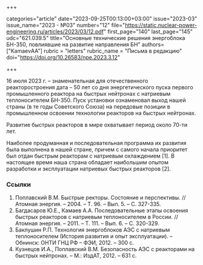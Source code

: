 +++

categories="article"
date="2023-09-25T00:13:00+03:00"
issue="2023-03"
issue_name="2023 - №03"
number="12"
file="https://static.nuclear-power-engineering.ru/articles/2023/03/12.pdf"
first_page="140"
last_page="145"
udc="621.039.5"
title="Основные технические решения энергоблока БН-350, повлиявшие на развитие направления БН"
authors=["KamaevАА"]
rubric = "letters"
rubric_name = "Письма в редакцию"
doi="https://doi.org/10.26583/npe.2023.3.12"

+++

16 июля 2023 г. – знаменательная для отечественного реакторостроения дата – 50 лет со дня энергетического пуска первого промышленного реактора на быстрых нейтронах с натриевым теплоносителем БН-350. Пуск установки ознаменовал выход нашей страны (в те годы Советского Союза) на передовые позиции в промышленном освоении технологии реакторов на быстрых нейтронах. 

Развитие быстрых реакторов в мире охватывает период около 70-ти лет. 

Наиболее продуманная и последовательная программа их развития была выполнена в нашей стране, причем с самого начала приоритет был отдан быстрым реакторам с натриевым охлаждением [1]. В настоящее время наша страна обладает наибольшим опытом разработки и эксплуатации натриевых быстрых реакторов [2].

### Ссылки

1. Поплавский В.М. Быстрые ректоры. Состояние и перспективы. // Атомная энергия. – 2004. – Т. 96. – Вып. 5. – С. 327-335.
2. Багдасаров Ю.Е., Камаев А.А. Последовательные этапы освоения быстрых реакторов с натриевым теплоносителем в России. // Атомная энергия. – 2011. – Т. 111. – Вып. 6. – С. 320-329.
3. Баклушин Р.П. Технология энергоблоков АЭС с натриевым теплоносителем (История развития и опыт эксплуатации). – Обнинск: ОНТИ ГНЦ РФ – ФЭИ, 2012. – 300 с.
4. Кузнецов И.А., Поплавский В.М. Безопасность АЭС с реакторами на быстрых нейтронах. – М.: ИздАТ, 2012. – 631 с.